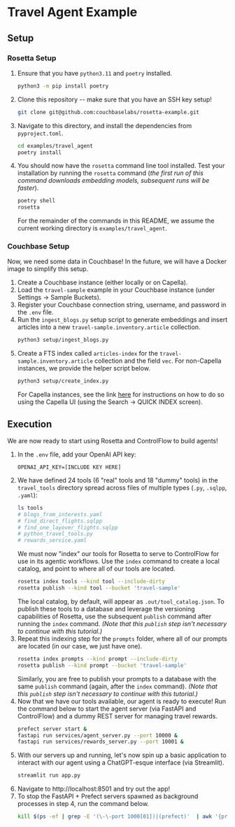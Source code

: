# Travel Agent Example

## Setup

### Rosetta Setup

1. Ensure that you have `python3.11` and `poetry` installed.
   ```bash
   python3 -m pip install poetry
   ```
2. Clone this repository -- make sure that you have an SSH key setup!
   ```bash
   git clone git@github.com:couchbaselabs/rosetta-example.git
   ```
3. Navigate to this directory, and install the dependencies from `pyproject.toml`.
   ```bash
   cd examples/travel_agent
   poetry install
   ```
4. You should now have the `rosetta` command line tool installed.
   Test your installation by running the `rosetta` command (_the first run of this command downloads embedding models,
   subsequent runs will be faster_).
   ```bash
   poetry shell
   rosetta
   ```
   For the remainder of the commands in this README, we assume the current working directory is `examples/travel_agent`.

### Couchbase Setup
Now, we need some data in Couchbase!
In the future, we will have a Docker image to simplify this setup.

1. Create a Couchbase instance (either locally or on Capella).
2. Load the `travel-sample` example in your Couchbase instance (under Settings -> Sample Buckets).
3. Register your Couchbase connection string, username, and password in the `.env` file.
4. Run the `ingest_blogs.py` setup script to generate embeddings and insert articles into a new
   `travel-sample.inventory.article` collection.
   ```bash
   python3 setup/ingest_blogs.py
   ```
5. Create a FTS index called `articles-index` for the `travel-sample.inventory.article` collection and the field `vec`.
   For non-Capella instances, we provide the helper script below.
   ```bash
   python3 setup/create_index.py
   ```
   For Capella instances, see the link [here](https://docs.couchbase.com/cloud/vector-search/create-vector-search-index-ui.html)
   for instructions on how to do so using the Capella UI (using the Search -> QUICK INDEX screen).


## Execution

We are now ready to start using Rosetta and ControlFlow to build agents!

1. In the `.env` file, add your OpenAI API key:
   ```
   OPENAI_API_KEY=[INCLUDE KEY HERE]
   ```
2. We have defined 24 tools (6 "real" tools and 18 "dummy" tools) in the `travel_tools` directory spread across files
   of multiple types (`.py`, `.sqlpp`, `.yaml`):
   ```bash
   ls tools
   # blogs_from_interests.yaml
   # find_direct_flights.sqlpp
   # find_one_layover_flights.sqlpp
   # python_travel_tools.py
   # rewards_service.yaml
   ```
   We must now "index" our tools for Rosetta to serve to ControlFlow for use in its agentic workflows.
   Use the `index` command to create a local catalog, and point to where all of our tools are located.
   ```bash
   rosetta index tools --kind tool --include-dirty
   rosetta publish --kind tool --bucket 'travel-sample'
   ```
   The local catalog, by default, will appear as `.out/tool_catalog.json`.
   To publish these tools to a database and leverage the versioning capabilities of Rosetta, use the subsequent
   `publish` command after running the `index` command. _(Note that this `publish` step isn't necessary to continue with
   this tutorial.)_
3. Repeat this indexing step for the `prompts` folder, where all of our prompts are located (in our case, we just
   have one).
   ```bash
   rosetta index prompts --kind prompt --include-dirty
   rosetta publish --kind prompt --bucket 'travel-sample'
   ```
   Similarly, you are free to publish your prompts to a database with the same `publish` command (again, after
   the `index` command). _(Note that this `publish` step isn't necessary to continue with this tutorial.)_
4. Now that we have our tools available, our agent is ready to execute!
   Run the command below to start the agent server (via FastAPI and ControlFlow) and a dummy REST server for managing
   travel rewards.
   ```bash
   prefect server start &
   fastapi run services/agent_server.py --port 10000 &
   fastapi run services/rewards_server.py --port 10001 &
   ```
5. With our servers up and running, let's now spin up a basic application to interact with our agent using a
   ChatGPT-esque interface (via Streamlit).
   ```bash
   streamlit run app.py
   ```
6. Navigate to http://localhost:8501 and try out the app!
7. To stop the FastAPI + Prefect servers spawned as background processes in step 4, run the command below.
   ```bash
   kill $(ps -ef | grep -E '(\-\-port 1000[01])|(prefect)'  | awk '{print $2}')
   ```
